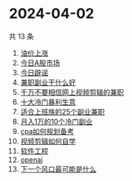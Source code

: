 # 2024-04-02

共 13 条

<!-- BEGIN ZHIHUSEARCH -->
<!-- 最后更新时间 Tue Apr 02 2024 19:07:02 GMT+0800 (China Standard Time) -->
1. [油价上涨](https://www.zhihu.com/search?q=油价上涨)
1. [今日A股市场](https://www.zhihu.com/search?q=今日A股市场)
1. [今日辟谣](https://www.zhihu.com/search?q=今日辟谣)
1. [兼职副业干什么好](https://www.zhihu.com/search?q=兼职副业干什么好)
1. [千万不要相信网上视频剪辑的兼职](https://www.zhihu.com/search?q=千万不要相信网上视频剪辑的兼职)
1. [十大冷门暴利生意](https://www.zhihu.com/search?q=十大冷门暴利生意)
1. [适合上班族的25个副业兼职](https://www.zhihu.com/search?q=适合上班族的25个副业兼职)
1. [月入1万的10个冷门副业](https://www.zhihu.com/search?q=月入1万的10个冷门副业)
1. [cpa如何规划备考](https://www.zhihu.com/search?q=cpa如何规划备考)
1. [视频剪辑如何自学](https://www.zhihu.com/search?q=视频剪辑如何自学)
1. [软件工程](https://www.zhihu.com/search?q=软件工程)
1. [openai](https://www.zhihu.com/search?q=openai)
1. [下一个风口最可能是什么](https://www.zhihu.com/search?q=下一个风口最可能是什么)
<!-- END ZHIHUSEARCH -->
